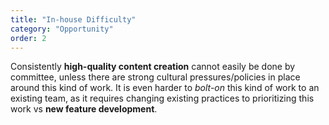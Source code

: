 ```yaml
---
title: "In-house Difficulty"
category: "Opportunity"
order: 2
---
```


Consistently **high-quality content creation** cannot easily be done by committee, unless there are strong cultural pressures/policies in place around this kind of work. It is even harder to *bolt-on* this kind of work to an existing team, as it requires changing existing practices to prioritizing this work vs **new feature development**.
